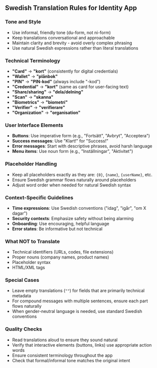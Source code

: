 ## Swedish Translation Rules for Identity App

### **Tone and Style**
- Use informal, friendly tone (du-form, not ni-form)
- Keep translations conversational and approachable
- Maintain clarity and brevity - avoid overly complex phrasing
- Use natural Swedish expressions rather than literal translations

### **Technical Terminology**
- **"Card"** → **"kort"** (consistently for digital credentials)
- **"Wallet"** → **"plånbok"** 
- **"PIN"** → **"PIN-kod"** (always include "-kod")
- **"Credential"** → **"kort"** (same as card for user-facing text)
- **"Share/sharing"** → **"dela/delning"**
- **"Scan"** → **"skanna"**
- **"Biometrics"** → **"biometri"**
- **"Verifier"** → **"verifierare"**
- **"Organization"** → **"organisation"**

### **User Interface Elements**
- **Buttons**: Use imperative form (e.g., "Fortsätt", "Avbryt", "Acceptera")
- **Success messages**: Use "Klart!" for "Success!"
- **Error messages**: Start with descriptive phrases, avoid harsh language
- **Menu items**: Use noun form (e.g., "Inställningar", "Aktivitet")

### **Placeholder Handling**
- Keep all placeholders exactly as they are: `{0}`, `{name}`, `{userName}`, etc.
- Ensure Swedish grammar flows naturally around placeholders
- Adjust word order when needed for natural Swedish syntax

### **Context-Specific Guidelines**
- **Time expressions**: Use Swedish conventions ("idag", "igår", "om X dagar")
- **Security contexts**: Emphasize safety without being alarming
- **Onboarding**: Use encouraging, helpful language
- **Error states**: Be informative but not technical

### **What NOT to Translate**
- Technical identifiers (URLs, codes, file extensions)
- Proper nouns (company names, product names)
- Placeholder syntax
- HTML/XML tags

### **Special Cases**
- Leave empty translations (`""`) for fields that are primarily technical metadata
- For compound messages with multiple sentences, ensure each part flows naturally
- When gender-neutral language is needed, use standard Swedish conventions

### **Quality Checks**
- Read translations aloud to ensure they sound natural
- Verify that interactive elements (buttons, links) use appropriate action words
- Ensure consistent terminology throughout the app
- Check that formal/informal tone matches the original intent